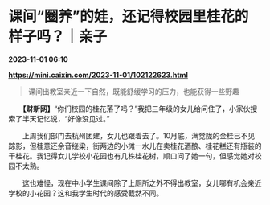 # 课间“圈养”的娃，还记得校园里桂花的样子吗？｜亲子

**2023-11-01 06:10**

**https://mini.caixin.com/2023-11-01/102122623.html**

> 课间出教室亲近一下自然，既能舒缓学习的压力，也能获得一些野趣

  

　　**【财新网】**“你们校园的桂花落了吗？”我把三年级的女儿给问住了，小家伙搜索了半天记忆说，“好像没见过。”

　　上周我们部门去杭州团建，女儿也跟着去了。10月底，满觉陇的金桂已不见踪影，但桂意还余音绕梁，街两边的小摊一水儿在卖桂花酒酿、桂花糕还有瓶装的干桂花。我记得女儿学校小花园也有几株桂花树，顺口问了她一句，但感觉她对校园不太熟。

　　这也难怪，现在中小学生课间除了上厕所之外不得出教室，女儿哪有机会亲近学校的小花园？这和我学生时代的感受截然不同。
